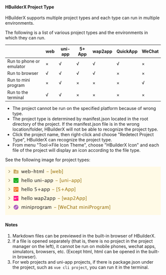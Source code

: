 #### HBuilderX Project Type

HBuilderX supports multiple project types and each type can run in multiple environments.

The following is a list of various project types and the environments in which they can run.

|                       | web | uni-app | 5+ App| wap2app | QuickApp | WeChat |
| --------------------- | ------- | ------ | ---------- | ------- | ------ | ---------- |
| Run to phone or emulator | ×       | √      | √          | √       | √      | ×          |
| Run to browser           | √       | √      | √          | √       | ×      | ×          |
| Run to mini program           | ×       | √      | ×          | ×       | ×      | √          |
| Run to the terminal          | √      | √      | ×          | ×       | ×      | ×          |

- The project cannot be run on the specified platform because of wrong type.
- The project type is determined by manifest.json located in the root directory of the project. If the manifest.json file is in the wrong location/folder, HBuilderX will not be able to recognize the project type.
- Click the project name, then right-click and choose "Redetect Project Type", HBuilderX can recognize the project type.
- From menu "Tool->File Icon Theme", choose "HBuilderX Icon" and each file of the project will display an icon according to the file type.

See the following image for project types:

<img src="/static/snapshots/tutorial/project/ProjectType_en.png" class="hd-img" />

#### Notes

1. Markdown files can be previewed in the built-in browser of HBuilderX.
2. If a file is opened separately (that is, there is no project in the project manager on the left), it cannot be run on mobile phones, wechat apps, simulators, browsers, etc. (Except html, html can be opened in the built-in browser).
3. For web projects and uni-app projects, if there is package.json under the project, such as `vue cli project`, you can run it in the terminal.
